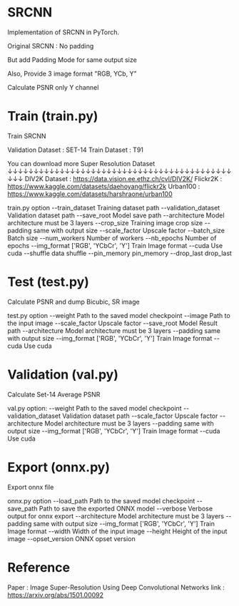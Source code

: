 # SRCNN
Implementation of SRCNN in PyTorch.

Original SRCNN : No padding

But add Padding Mode for same output size

Also, Provide 3 image format "RGB, YCb, Y"

Calculate PSNR only Y channel

# Train (train.py)
Train SRCNN

Validation Dataset : SET-14
Train Dataset : T91

You can download more Super Resolution Dataset
↓↓↓↓↓↓↓↓↓↓↓↓↓↓↓↓↓↓↓↓↓↓↓↓↓↓↓↓↓↓↓↓↓↓↓↓↓↓↓↓↓↓↓↓↓↓
DIV2K Dataset : https://data.vision.ee.ethz.ch/cvl/DIV2K/
Flickr2K : https://www.kaggle.com/datasets/daehoyang/flickr2k
Urban100 : https://www.kaggle.com/datasets/harshraone/urban100

train.py option
  --train_dataset           Training dataset path
  --validation_dataset      Validation dataset path
  --save_root               Model save path
  --architecture            Model architecture must be 3 layers
  --crop_size               Training image crop size
  --padding                 same with output size
  --scale_factor            Upscale factor
  --batch_size              Batch size
  --num_workers             Number of workers
  --nb_epochs               Number of epochs
  --img_format              ['RGB', 'YCbCr', 'Y'] Train Image format
  --cuda                    Use cuda
  --shuffle                 data shuffle
  --pin_memory              pin_memory
  --drop_last               drop_last


# Test (test.py)
Calculate PSNR and dump Bicubic, SR image

test.py option
  --weight                  Path to the saved model checkpoint
  --image                   Path to the input image
  --scale_factor            Upscale factor
  --save_root               Model Result path
  --architecture            Model architecture must be 3 layers
  --padding                 same with output size
  --img_format              ['RGB', 'YCbCr', 'Y'] Train Image format
  --cuda                    Use cuda

# Validation (val.py)
Calculate Set-14 Average PSNR

val.py option:
  --weight                  Path to the saved model checkpoint
  --validation_dataset      Validation dataset path
  --scale_factor            Upscale factor
  --architecture            Model architecture must be 3 layers
  --padding                 same with output size
  --img_format              ['RGB', 'YCbCr', 'Y'] Train Image format
  --cuda                    Use cuda

# Export (onnx.py)
Export onnx file

onnx.py option
  --load_path              Path to the saved model checkpoint
  --save_path              Path to save the exported ONNX model
  --verbose                Verbose output for onnx export
  --architecture           Model architecture must be 3 layers
  --padding                same with output size
  --img_format             ['RGB', 'YCbCr', 'Y'] Train Image format
  --width                  Width of the input image
  --height                 Height of the input image
  --opset_version          ONNX opset version

# Reference

Paper : Image Super-Resolution Using Deep Convolutional Networks
link : https://arxiv.org/abs/1501.00092
